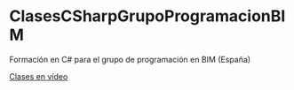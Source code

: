 # ClasesCSharpGrupoProgramacionBIM
Formación en C# para el grupo de programación en BIM (España)

[Clases en vídeo](https://github.com/pnunezcalzado/ClasesCSharpGrupoProgramacionBIM/blob/master/TALLER%20PROGRAMACION%20AMENIZAVIRUS.pdf)
